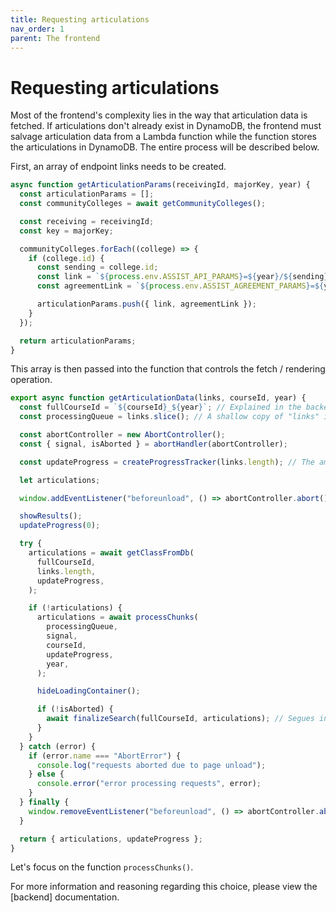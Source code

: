```yaml
---
title: Requesting articulations
nav_order: 1
parent: The frontend
---
```


# Requesting articulations

Most of the frontend's complexity lies in the way that articulation data is fetched. If articulations don't already exist in DynamoDB, the frontend must salvage articulation data from a Lambda function while the function stores the articulations in DynamoDB. The entire process will be described below.

First, an array of endpoint links needs to be created.

```js
async function getArticulationParams(receivingId, majorKey, year) {
  const articulationParams = [];
  const communityColleges = await getCommunityColleges();

  const receiving = receivingId;
  const key = majorKey;

  communityColleges.forEach((college) => {
    if (college.id) {
      const sending = college.id;
      const link = `${process.env.ASSIST_API_PARAMS}=${year}/${sending}/to/${receiving}/Major/${key}`;
      const agreementLink = `${process.env.ASSIST_AGREEMENT_PARAMS}=${year}&institution=${sending}&agreement=${receiving}&agreementType=to&view=agreement&viewBy=major&viewSendingAgreements=false&viewByKey=${year}/${sending}/to/${receiving}/Major/${key}`;

      articulationParams.push({ link, agreementLink });
    }
  });

  return articulationParams;
}
```

This array is then passed into the function that controls the fetch / rendering operation.

```js
export async function getArticulationData(links, courseId, year) {
  const fullCourseId = `${courseId}_${year}`; // Explained in the backend docs.
  const processingQueue = links.slice(); // A shallow copy of "links" is needed for the progress tracker.

  const abortController = new AbortController();
  const { signal, isAborted } = abortHandler(abortController);

  const updateProgress = createProgressTracker(links.length); // The amount of California Community Colleges may differ in the future.

  let articulations;

  window.addEventListener("beforeunload", () => abortController.abort());

  showResults();
  updateProgress(0);

  try {
    articulations = await getClassFromDb(
      fullCourseId,
      links.length,
      updateProgress,
    );

    if (!articulations) {
      articulations = await processChunks(
        processingQueue,
        signal,
        courseId,
        updateProgress,
        year,
      );

      hideLoadingContainer();

      if (!isAborted) {
        await finalizeSearch(fullCourseId, articulations); // Segues into the backend docs.
      }
    }
  } catch (error) {
    if (error.name === "AbortError") {
      console.log("requests aborted due to page unload");
    } else {
      console.error("error processing requests", error);
    }
  } finally {
    window.removeEventListener("beforeunload", () => abortController.abort());
  }

  return { articulations, updateProgress };
}
```

Let's focus on the function ```processChunks()```.

For more information and reasoning regarding this choice, please view the [backend] documentation.
